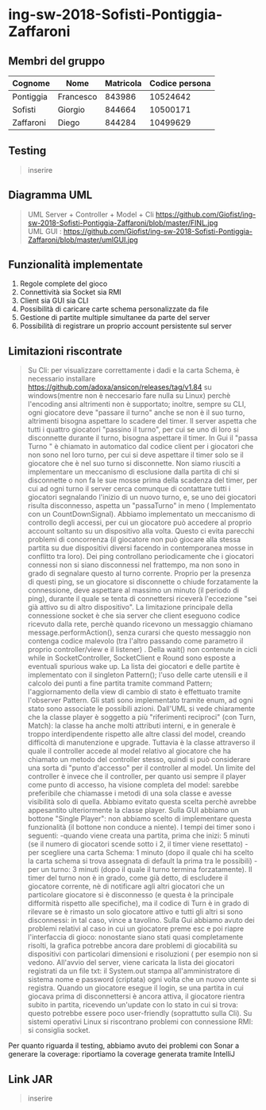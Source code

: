 # ing-sw-2018-Sofisti-Pontiggia-Zaffaroni

## Membri del gruppo


Cognome | Nome | Matricola | Codice persona
------------ | ------------- | ------------- | -------------
Pontiggia | Francesco | 843986 | 10524642
Sofisti | Giorgio | 844664 | 10500171
Zaffaroni | Diego | 844284 | 10499629


## Testing
> inserire

## Diagramma UML
> UML Server + Controller + Model + Cli https://github.com/Giofist/ing-sw-2018-Sofisti-Pontiggia-Zaffaroni/blob/master/FINL.jpg  
> UML GUI : https://github.com/Giofist/ing-sw-2018-Sofisti-Pontiggia-Zaffaroni/blob/master/umlGUI.jpg

## Funzionalità implementate
1. Regole complete del gioco
2. Connettività sia Socket sia RMI
3. Client sia GUI sia CLI
4. Possibilità di caricare carte schema personalizzate da file
5. Gestione di partite multiple simultanee da parte del server
6. Possibilità di registrare un proprio account persistente sul server

## Limitazioni riscontrate

>Su Cli: per visualizzare correttamente i dadi e la carta Schema, è necessario installare https://github.com/adoxa/ansicon/releases/tag/v1.84 su windows(mentre non è neccesario fare nulla su Linux) perchè l'encoding ansi altrimenti non è supportato; inoltre, sempre su CLI, ogni giocatore deve "passare il turno" anche se non è il suo turno, altrimenti bisogna aspettare lo scadere del timer. Il server aspetta che tutti i quattro giocatori "passino il turno", per cui se uno di loro si disconnette durante il turno, bisogna aspettare il timer. In Gui il "passa Turno " è chiamato in automatico dal codice client per i giocatori che non sono nel loro turno, per cui si deve aspettare il timer solo se il giocatore che è nel suo turno si disconnette. Non siamo riusciti a implementare un meccanismo di esclusione dalla partita di chi si disconnette o non fa le sue mosse prima della scadenza del timer, per cui ad ogni turno il server cerca comunque di contattare tutti i giocatori segnalando l'inizio di un nuovo turno, e, se uno dei giocatori risulta disconnesso, aspetta un "passaTurno" in meno ( Implementato con un CountDownSignal).
Abbiamo implementato un meccanismo di controllo degli accessi, per cui un giocatore può accedere al proprio account soltanto su un dispositivo alla volta. Questo ci evita parecchi problemi di concorrenza (il giocatore non può giocare alla stessa partita su due dispositivi diversi facendo in contemporanea mosse in conflitto tra loro). Dei ping controllano periodicamente che i giocatori connessi non si siano disconnessi nel frattempo, ma non sono in grado di segnalare questo al turno corrente. Proprio per la presenza di questi ping, se un giocatore si disconnette o chiude forzatamente la connessione, deve aspettare al massimo un minuto (il periodo di ping), durante il quale se tenta di connettersi riceverà l'eccezione "sei già attivo su di altro dispositivo".
La limitazione principale della connessione socket è che sia server che client eseguono codice ricevuto dalla rete, perchè quando ricevono un messaggio chiamano message.performAction(), senza curarsi che questo messaggio non contenga codice malevolo (tra l'altro passando come parametro il proprio controller/view e il listener) . 
Della wait() non contenute in cicli while in SocketController, SocketClient e Round sono esposte a eventuali spurious wake up.
La lista dei giocatori e delle partite è implementato con il singleton Pattern(); l'uso delle carte utensili e il calcolo dei punti a fine partita tramite command Pattern; l'aggiornamento della view  di cambio di stato è effettuato tramite l'observer Pattern. Gli stati sono implementato tramite enum, ad ogni stato sono associate le possibili azioni.
Dall'UML si vede chiaramente che la classe player è soggetto a più "riferimenti reciproci" (con Turn, Match): la classe ha anche molti attributi interni, e in generale è troppo interdipendente rispetto alle altre classi del model, creando difficoltà di manutenzione e upgrade. Tuttavia è la classe attraverso il quale il controller accede al model relativo al giocatore che ha chiamato un metodo del controller stesso, quindi si può considerare una sorta di "punto d'accesso" per il controller al model. 
Un limite del controller è invece che il controller, per quanto usi sempre il player come punto di accesso, ha visione completa del model: sarebbe preferibile che chiamasse i metodi di una sola classe e avesse visibilità solo di quella. Abbiamo evitato questa scelta perchè avrebbe appesantito ulteriormente la classe player.
Sulla GUI abbiamo un bottone "Single Player": non abbiamo scelto di implementare questa funzionalità (il bottone non conduce a niente).
I tempi dei timer sono i seguenti:
-quando viene creata una partita, prima che inizi: 5 minuti (se il numero di giocatori scende sotto i 2, il timer viene resettato)
-per scegliere una carta Schema: 1 minuto (dopo il quale chi ha scelto la carta schema si trova assegnata di default la prima tra le possibili)
-per un turno: 3 minuti (dopo il quale il turno termina forzatamente).
Il timer del turno non è in grado, come già detto, di escludere il giocatore corrente, nè di notificare agli altri giocatori che un particolare giocatore si è disconnesso (e questa è la principale difformità rispetto alle specifiche), ma il codice di Turn è in grado di rilevare se è rimasto un solo giocatore attivo e tutti gli altri si sono disconnessi: in tal caso, vince a tavolino.
Sulla Gui abbiamo avuto dei problemi relativi al caso in cui un giocatore preme esc e poi riapre l'interfaccia di gioco: nonostante siano stati quasi completamente risolti, la grafica potrebbe ancora dare problemi di giocabilità su dispositivi con particolari dimensioni e risoluzioni ( per esempio non si vedono.
All'avvio del server, viene caricata la lista dei giocatori registrati da un file txt: il  System.out stampa all'amministratore di sistema nome e password (criptata) ogni volta che un nuovo utente si registra. 
Quando un giocatore esegue il login, se una partita in cui giocava prima di disconnettersi è ancora attiva, il giocatore rientra subito in partita, ricevendo un'update con lo stato in cui si trova: questo potrebbe essere poco user-friendly (soprattutto sulla Cli).
Su sistemi operativi Linux si riscontrano problemi con connessione RMI: si consiglia socket.

Per quanto riguarda il testing, abbiamo avuto dei problemi con Sonar a generare la coverage: riportiamo la coverage generata tramite IntelliJ




## Link JAR
> inserire
